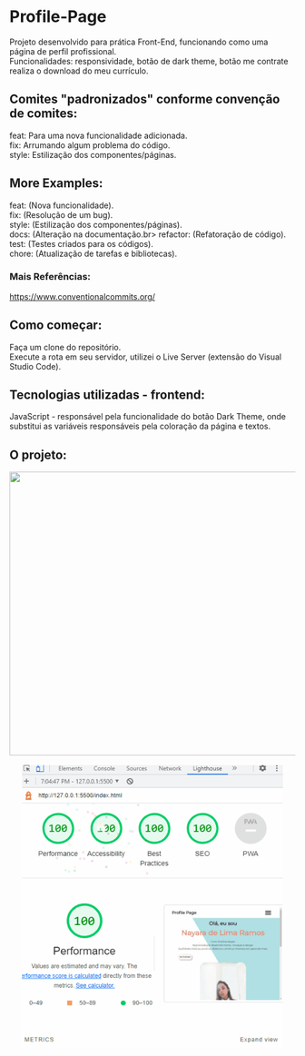 # Profile-Page
Projeto desenvolvido para prática Front-End, funcionando como uma página de perfil profissional.<br>
Funcionalidades: responsividade, botão de dark theme, botão me contrate realiza o download do meu currículo.

## Comites "padronizados" conforme convenção de comites:
feat: Para uma nova funcionalidade adicionada.<br>
fix: Arrumando algum problema do código.<br>
style: Estilização dos componentes/páginas.<br>

## More Examples:
feat: (Nova funcionalidade).<br>
fix: (Resolução de um bug).<br>
style: (Estilização dos componentes/páginas).<br>
docs: (Alteração na documentação.br>
refactor: (Refatoração de código).<br>
test: (Testes criados para os códigos).<br>
chore: (Atualização de tarefas e bibliotecas).<br>

### Mais Referências:
https://www.conventionalcommits.org/

## Como começar:
Faça um clone do repositório.<br>
Execute a rota em seu servidor, utilizei o Live Server (extensão do Visual Studio Code).

## Tecnologias utilizadas - frontend:
JavaScript - responsável pela funcionalidade do botão Dark Theme, onde substitui as variáveis responsáveis pela coloração da página e textos.

## O projeto:
<p align="center">
  <img width="700" height="500" src="/gifs/profile-page.gif">
</p>

<p align="center">
  <img width="460" height="500" src="/gifs/profile-page-lighthouse.gif">
</p>

